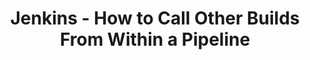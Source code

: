 ---
categories: ["jenkins"]
published: 2023-08-05T13:00:00Z
draft: true
title: "Jenkins - How to Call Other Builds From Within a Pipeline"
url: '/jenkins-call-other-build'
---
